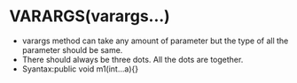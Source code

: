 # VARARGS(varargs...)
- varargs method can take any amount of parameter but the type of all the parameter should be same.
- There should always be three dots. All the dots are together.
- Syantax:public void m1(int...a){}
